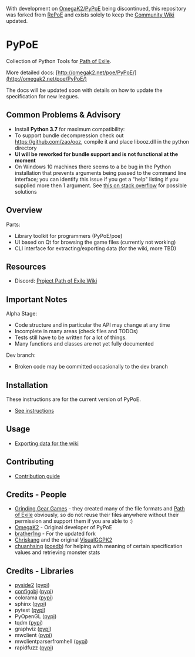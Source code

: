 With development on [OmegaK2/PyPoE](https://github.com/OmegaK2/PyPoE) being discontinued, this repository was forked from [RePoE](https://github.com/brather1ng/RePoE) and exists solely to keep the [Community Wiki](https://poewiki.net) updated.


PyPoE
========

Collection of Python Tools for [Path of Exile](https://www.pathofexile.com/).

More detailed docs: [http://omegak2.net/poe/PyPoE/](http://omegak2.net/poe/PyPoE/)

The docs will be updated soon with details on how to update the specification for new leagues.


Common Problems & Advisory
--------
* Install **Python 3.7** for maximum compatibility:
* To support bundle decompression check out https://github.com/zao/ooz, compile it and place libooz.dll in the python directory
* **UI will be reworked for bundle support and is not functional at the moment**
* On Windows 10 machines there seems to a be bug in the Python installation that prevents arguments being passed to the command line interface; you can identify this issue if you get a "help" listing if you supplied more then 1 argument. See [this on stack overflow](https://stackoverflow.com/questions/2640971/windows-is-not-passing-command-line-arguments-to-python-programs-executed-from-t) for possible solutions


Overview
--------
Parts:
* Library toolkit for programmers (PyPoE/poe)
* UI based on Qt for browsing the game files (currently not working)
* CLI interface for extracting/exporting data (for the wiki, more TBD)

Resources
-------
* Discord: [Project Path of Exile Wiki](https://discord.gg/CE46HADc5T)

Important Notes
--------
Alpha Stage:
* Code structure and in particular the API may change at any time
* Incomplete in many areas (check files and TODOs)
* Tests still have to be written for a lot of things.
* Many functions and classes are not yet fully documented

Dev branch:
* Broken code may be committed occasionally to the dev branch

Installation
--------
These instructions are for the current version of PyPoE.

* [See instructions](https://github.com/Project-Path-of-Exile-Wiki/PyPoE/wiki/PyPoE-101:-Installation-and-setup)

Usage
--------
* [Exporting data for the wiki](https://github.com/Project-Path-of-Exile-Wiki/PyPoE/wiki/PyPoE-101:-Item-exporting)

Contributing
--------
* [Contribution guide](CONTRIBUTING.md)

Credits - People
--------
* [Grinding Gear Games](http://www.grindinggear.com/) - they created many of the file formats and [Path of Exile](https://www.pathofexile.com/) obviously, so do not reuse their files anywhere without their permission and support them if you are able to :)
* [OmegaK2](https://github.com/OmegaK2) - Original developer of PyPoE
* [brather1ng](https://github.com/brather1ng) - For the updated fork
* [Chriskang](http://pathofexile.gamepedia.com/User:Chriskang) and the original [VisualGGPK2](http://pathofexile.gamepedia.com/User:Chriskang/VisualGGPK2)
* [chuanhsing](https://www.reddit.com/u/chuanhsing) ([poedb](http://poedb.tw/us/index.php)) for helping with meaning of certain specification values and retrieving monster stats

Credits - Libraries
-------
* [pyside2](https://wiki.qt.io/Qt_for_Python) ([pypi](https://pypi.org/project/PySide2/))
* [configobj](http://www.voidspace.org.uk/python/configobj.html) ([pypi](https://pypi.org/project/configobj/))
* colorama ([pypi](https://pypi.org/project/colorama/))
* sphinx ([pypi](https://pypi.org/project/sphinx/))
* pytest ([pypi](https://pypi.org/project/pytest/))
* PyOpenGL ([pypi](https://pypi.org/project/PyOpenGL/))
* tqdm ([pypi](https://pypi.org/project/tqdm/))
* graphviz ([pypi](https://pypi.org/project/graphviz/))
* mwclient ([pypi](https://pypi.org/project/mwclient/))
* mwclientparserfromhell ([pypi](https://pypi.org/project/mwparserfromhell/))
* rapidfuzz ([pypi](https://pypi.org/project/rapidfuzz/))

